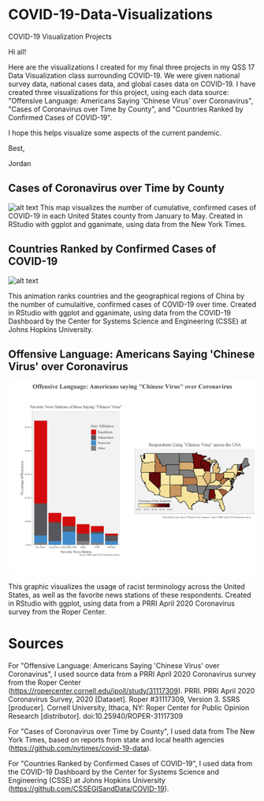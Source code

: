 # COVID-19-Data-Visualizations
COVID-19 Visualization Projects

Hi all!

Here are the visualizations I created for my final three projects in my QSS 17 Data Visualization class surrounding COVID-19. We were given national survey data, national cases data, and global cases data on COVID-19. I have created three visualizations for this project, using each data source: "Offensive Language: Americans Saying 'Chinese Virus' over Coronavirus", "Cases of Coronavirus over Time by County", and "Countries Ranked by Confirmed Cases of COVID-19".

I hope this helps visualize some aspects of the current pandemic. 

Best,

Jordan



## Cases of Coronavirus over Time by County
![alt text](https://github.com/jordantsanz/COVID-19-Data-Visualizations/blob/master/CasesOverTimeByCounty.gif "Cases Over Time By County")
This map visualizes the number of cumulative, confirmed cases of COVID-19 in each United States county from January to May. Created in RStudio with ggplot and gganimate, using data from the New York Times. 

## Countries Ranked by Confirmed Cases of COVID-19

![alt text](https://github.com/jordantsanz/COVID-19-Data-Visualizations/blob/master/RankedConfirmedCasesByCountryFinal.gif "Country Gif")

This animation ranks countries and the geographical regions of China by the number of cumulaitive, confirmed cases of COVID-19 over time. Created in RStudio with ggplot and gganimate, using data from the COVID-19 Dashboard by the Center for Systems Science and Engineering (CSSE) at Johns Hopkins University.

## Offensive Language: Americans Saying 'Chinese Virus' over Coronavirus

![alt text](https://github.com/jordantsanz/COVID-19-Data-Visualizations/blob/master/Offensive%20Language%20Americans%20saying%20Chinese%20Virus%20over%20Coronavirus-page-001.jpg "Offensive Language")

This graphic visualizes the usage of racist terminology across the United States, as well as the favorite news stations of these respondents. Created in RStudio with ggplot, using data from a PRRI April 2020 Coronavirus survey from the Roper Center.

# Sources
For "Offensive Language: Americans Saying 'Chinese Virus' over Coronavirus", I used source data from a PRRI April 2020 Coronavirus survey from the Roper Center (https://ropercenter.cornell.edu/ipoll/study/31117309). 
PRRI. PRRI April 2020 Coronavirus Survey, 2020 [Dataset]. Roper #31117309, Version 3. SSRS [producer]. Cornell University, Ithaca, NY: Roper Center for Public Opinion Research [distributor]. doi:10.25940/ROPER-31117309

For "Cases of Coronavirus over Time by County", I used data from The New York Times, based on reports from state and local health agencies (https://github.com/nytimes/covid-19-data).

For "Countries Ranked by Confirmed Cases of COVID-19", I used data from the COVID-19 Dashboard by the Center for Systems Science and Engineering (CSSE) at Johns Hopkins University (https://github.com/CSSEGISandData/COVID-19).





